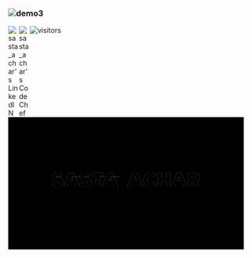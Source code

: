 ### ![demo3](https://user-images.githubusercontent.com/42416647/120589037-dfbe7f80-c455-11eb-8624-42df7bee7226.gif)







<a href="https://www.linkedin.com/in/justinjmathew/">
  <img align="left" alt="sasta_achar's LinkedIN" width="22px" src="https://raw.githubusercontent.com/peterthehan/peterthehan/master/assets/linkedin.svg" />
</a>
<a href="https://www.codechef.com/users/sasta_achar/">
  <img align="left" alt="sasta_achar's CodeChef" width="22px" src="https://raw.githubusercontent.com/peterthehan/peterthehan/master/assets/linkedin.svg" />
</a>

![visitors](https://page-views.glitch.me/badge?page_id=page.id)

![sasta_Achar](https://github.com/sastaachar/sastaachar/blob/a5afcca9c5558374e7b3a693a696079062ee6cce/assets/sastaAchar.gif)
